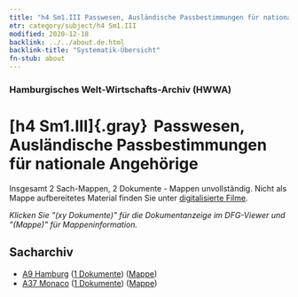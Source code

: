 ```yaml
---
title: "h4 Sm1.III Passwesen, Ausländische Passbestimmungen für nationale Angehörige"
etr: category/subject/h4 Sm1.III
modified: 2020-12-18
backlink: ../../about.de.html
backlink-title: "Systematik-Übersicht"
fn-stub: about
---
```


### Hamburgisches Welt-Wirtschafts-Archiv (HWWA)
# [h4 Sm1.III]{.gray}&#8201; Passwesen, Ausländische Passbestimmungen für nationale Angehörige&#160; 




Insgesamt 2 Sach-Mappen, 2 Dokumente - Mappen unvollständig.
Nicht als Mappe aufbereitetes Material finden Sie unter [digitalisierte Filme](/film/h1_sh).

_Klicken Sie "(xy Dokumente)" für die Dokumentanzeige im DFG-Viewer und "(Mappe)" für Mappeninformation._

## Sacharchiv



- [A9 Hamburg](../../../geo/about.de.html#A9) (<a href="https://dfg-viewer.de/show/?tx_dlf[id]=https://pm20.zbw.eu/mets/sh/1409xx/140905/1446xx/144669/public.mets.de.xml" target="_blank">1 Dokumente</a>) ([Mappe](http://purl.org/pressemappe20/folder/sh/140905,144669))
- [A37 Monaco](../../../geo/about.de.html#A37) (<a href="https://dfg-viewer.de/show/?tx_dlf[id]=https://pm20.zbw.eu/mets/sh/1410xx/141013/1446xx/144669/public.mets.de.xml" target="_blank">1 Dokumente</a>) ([Mappe](http://purl.org/pressemappe20/folder/sh/141013,144669))


